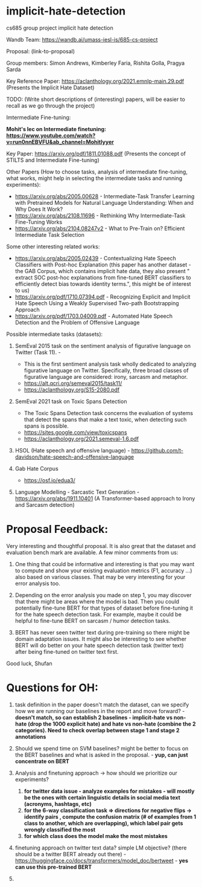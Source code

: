 # implicit-hate-detection
cs685 group project implicit hate detection

Wandb Team: https://wandb.ai/umass-iesl-is/685-cs-project



Proposal: (link-to-proposal)

Group members: Simon Andrews, Kimberley Faria, Rishita Golla, Pragya Sarda

Key Reference Paper: https://aclanthology.org/2021.emnlp-main.29.pdf (Presents the Implicit Hate Dataset)

TODO: (Write short descriptions of (interesting) papers, will be easier to recall as we go through the project)

Imtermediate Fine-tuning:

**Mohit's lec on Intermediate finetuning: https://www.youtube.com/watch?v=run0nnEBVFU&ab_channel=MohitIyyer**

Key Paper: https://arxiv.org/pdf/1811.01088.pdf (Presents the concept of STILTS and Intermediate Fine-tuning)

Other Papers (How to choose tasks, analysis of intermediate fine-tuning, what works, might help in selecting the intermediate tasks and running experiments):
- https://arxiv.org/abs/2005.00628 - Intermediate-Task Transfer Learning with Pretrained Models for Natural Language Understanding: When and Why Does It Work?
- https://arxiv.org/abs/2108.11696 - Rethinking Why Intermediate-Task Fine-Tuning Works
- https://arxiv.org/abs/2104.08247v2 - What to Pre-Train on? Efficient Intermediate Task Selection

Some other interesting related works:
- https://arxiv.org/abs/2005.02439 - Contextualizing Hate Speech Classifiers with Post-hoc Explanation (this paper has another dataset - the GAB Corpus, which contains implicit hate data, they also present " extract SOC post-hoc explanations from fine-tuned BERT classifiers to efficiently detect bias towards identity terms.", this might be of interest to us)
- https://arxiv.org/pdf/1710.07394.pdf - Recognizing Explicit and Implicit Hate Speech Using a Weakly Supervised Two-path Bootstrapping Approach
- https://arxiv.org/pdf/1703.04009.pdf - Automated Hate Speech Detection and the Problem of Offensive Language

Possible intermediate tasks (datasets):

1.  SemEval 2015 task on the sentiment analysis of figurative language on Twitter (Task 11). - 
    - This is the first sentiment analysis task wholly dedicated to analyzing figurative language on Twitter. Specifically, three broad classes of figurative language are considered: irony, sarcasm and metaphor. 
    - https://alt.qcri.org/semeval2015/task11/ 
    - https://aclanthology.org/S15-2080.pdf
    
2.  SemEval 2021 task on Toxic Spans Detection
    - The Toxic Spans Detection task concerns the evaluation of systems that detect the spans that make a text toxic, when detecting such spans is possible.
    - https://sites.google.com/view/toxicspans
    - https://aclanthology.org/2021.semeval-1.6.pdf
3.  HSOL (Hate speech and offensive language) - https://github.com/t-davidson/hate-speech-and-offensive-language
4.  Gab Hate Corpus
    - https://osf.io/edua3/ 
5.  Language Modelling - Sarcastic Text Generation - https://arxiv.org/abs/1911.10401 (A Transformer-based approach to Irony and Sarcasm detection)



# Proposal Feedback:
Very interesting and thoughtful proposal. It is also great that the dataset and evaluation bench mark are available. A few minor comments from us:

1. One thing that could be informative and interesting is that you may want to compute and show your existing evaluation metrics (F1, accuracy …) also based on various classes. That may be very interesting for your error analysis too.

2. Depending on the error analysis you made on step 1, you may discover that there might be areas where the model is bad. Then you could potentially fine-tune BERT for that types of dataset before fine-tuning it for the hate speech detection task. For example, maybe it could be helpful to fine-tune BERT on sarcasm / humor detection tasks.

3. BERT has never seen twitter text during pre-training so there might be domain adaptation issues. It might also be interesting to see whether BERT will do better on your hate speech detection task (twitter text) after being fine-tuned on twitter text first.


Good luck,
Shufan


# Questions for OH:

1. task definition in the paper doesn't match the dataset, can we specify how we are running our baselines in the report and move forward? - **doesn't match, so can establish 2 baselines - implicit-hate vs non-hate (drop the 1000 explicit hate) and hate vs non-hate (combine the 2 categories). Need to check overlap between stage 1 and stage 2 annotations**
2. Should we spend time on SVM baselines? might be better to focus on the BERT baselines and what is asked in the proposal. - **yup, can just concentrate on BERT**
3. Analysis and finetuning approach -> how should we prioritize our experiments?

    1. **for twitter data issue - analyze examples for mistakes - will mostly be the ones with certain linguistic details in social media text (acronyms, hashtags, etc)** 
    2. **for the 6-way classification task => directions for negative flips -> identify pairs , compute the confusion matrix (# of examples from 1 class to another, which are overlapping), which label pair gets wrongly classified the most**
    3. **for which class does the model make the most mistakes**
    
4. finetuning approach on twitter text data?  simple LM objective? (there should be a twitter BERT already out there) - https://huggingface.co/docs/transformers/model_doc/bertweet - **yes can use this pre-trained BERT**
5. 

